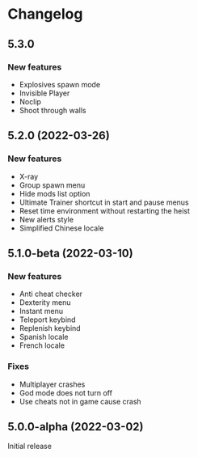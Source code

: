 # Changelog

## 5.3.0

### New features

- Explosives spawn mode
- Invisible Player
- Noclip
- Shoot through walls

## 5.2.0 (2022-03-26)

### New features

- X-ray
- Group spawn menu
- Hide mods list option
- Ultimate Trainer shortcut in start and pause menus
- Reset time environment without restarting the heist
- New alerts style
- Simplified Chinese locale

## 5.1.0-beta (2022-03-10)

### New features

- Anti cheat checker
- Dexterity menu
- Instant menu
- Teleport keybind
- Replenish keybind
- Spanish locale
- French locale

### Fixes

- Multiplayer crashes
- God mode does not turn off
- Use cheats not in game cause crash

## 5.0.0-alpha (2022-03-02)

Initial release
